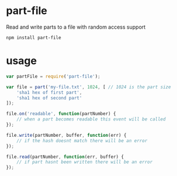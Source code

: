 # part-file

Read and write parts to a file with random access support

	npm install part-file

# usage

``` js
var partFile = require('part-file');

var file = part('my-file.txt', 1024, [ // 1024 is the part size
	'sha1 hex of first part',
	'sha1 hex of second part'
]);

file.on('readable', function(partNumber) {
	// when a part becomes readable this event will be called
});

file.write(partNumber, buffer, function(err) {
	// if the hash doesnt match there will be an error
});

file.read(partNumber, function(err, buffer) {
	// if part hasnt been written there will be an error
});
```